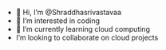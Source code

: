- 👋 Hi, I’m @Shraddhasrivastavaa
- 👀 I’m interested in coding 
- 🌱 I’m currently learning cloud computing 
- I’m looking to collaborate on cloud projects 
  

<!---
Shraddhasrivastavaa/Shraddhasrivastavaa is a ✨ special ✨ repository because its `README.md` (this file) appears on your GitHub profile.
You can click the Preview link to take a look at your changes.
--->
